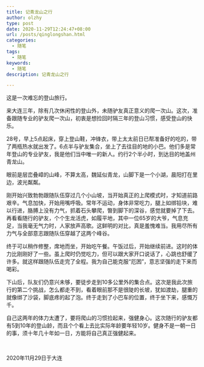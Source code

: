 ```yaml
---
title: 记青龙山之行
author: olzhy
type: post
date: 2020-11-29T12:24:47+08:00
url: /posts/qinglongshan.html
categories:
  - 随笔
tags:
  - 随笔
keywords:
  - 随笔
description: 记青龙山之行

---
```

这是一次难忘的登山旅行。


来大连三年，除有几次休闲性的登山外，未随驴友真正意义的爬一次山。这次，准备跟随专业的驴友爬一次山，初衷是想捡回时隔三年的登山习惯，感受登山的快乐。

28号，早上5点起床，穿上登山鞋，冲锋衣，带上太太前日已帮准备好的吃的，带了两瓶热水就出发了。6点半与驴友集合，坐上了去往目的地的小巴。他们多是常年登山的专业驴友，我是他们当中唯一的新人。约行2个半小时，到达目的地盖州青龙山。

眼前是层峦叠嶂的山峰，不算太高，魏延似青龙，山脚下是一个小湖，晨阳打在里边，波光粼粼。

刚开始兴致勃勃跟随队伍穿过几个小山坡，当开始真正的上爬模式时，才知道前路艰辛。气息加快，开始用嘴呼吸。常年不运动，身体非常吃力，腿上如绑铅块，难以行进，胳膊上没有力气，抓着石头攀爬，暼到脚下的深谷，感觉就要掉了下去。再看看随行的驴友，个个生龙活虎，如履平地，其中一位65岁的大爷，气息充足，当我毫无气力时，人家放声高歌。这鲜明的对比，真是羞愧难当。我用尽所有力气与全部意志跟随队伍穿越了这两个峰谷。

终于可以稍作修整，席地而坐，开始吃午餐。午饭过后，开始继续前进。这时的体力比刚刚好了一些。虽上爬时仍觉吃力，但可以跟大家开口说话了，心跳也舒缓了许多。就这样跟随队伍走完了全程。我为自己能克服“厄困”，意志坚强的走下来而喝彩。

下山后，队友们仍意兴未够，要徒步走到10多公里外的集合点。这次是我此次旅行的第二个挑战，怎么都走不到，看着眼前那不是很陡的长坡，犹如渡劫，腿重的就像绑了沙袋，脚底疼的起了泡。终于走到了小巴车的位置，终于坐下来，感慨万千。

自己这两年的体力太遭了，要将爬山的习惯捡起来，强健身心。这次随行的驴友都有5到10年的登山龄，而且个个看上去比实际年龄要年轻10岁。健身不是一朝一日的事，须十年几十年如一日，方能将自己真正强健起来。



&nbsp;

2020年11月29日于大连
